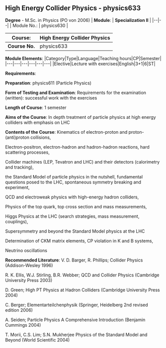 ## High Energy Collider Physics - physics633

**Degree** - M.Sc. in Physics (PO von 2006)
| **Module**: | **Specialization II** |
|--|--|
| Module No.: | physics630 |

| **Course**: | High Energy Collider Physics |
|------|------|
| **Course No.** | physics633 |

**Module Elements**:
|Category|Type|Language|Teaching hours|CP|Semester|
|---|---|---|---|---|---|
|Elective|Lecture with exercises|English|3+1|6|ST|

**Requirements**:


**Preparation**:
physics611 (Particle Physics)

**Form of Testing and Examination**:
Requirements for the examination (written): successful work with the exercises

**Length of Course**:
1 semester

**Aims of the Course**:
In depth treatment of particle physics at high energy colliders with emphasis on LHC

**Contents of the Course**:
Kinematics of electron-proton and proton-(anti)proton collisions,

Electron-positron, electron-hadron and hadron-hadron reactions, hard scattering processes, 

Collider machines (LEP, Tevatron and LHC) and their detectors (calorimetry and tracking), 

the Standard Model of particle physics in the nutshell, fundamental questions posed to the LHC, spontaneous symmetry breaking and experiment, 

QCD and electroweak physics with high-energy hadron colliders,

Physics of the top quark, top cross section and mass measurements, 

Higgs Physics at the LHC (search strategies, mass measurement, couplings), 

Supersymmetry and beyond the Standard Model physics at the LHC

Determination of CKM matrix elements, CP violation in K and B systems,

Neutrino oscillations

**Recommended Literature**:
V. D. Barger, R. Phillips; Collider Physics (Addison-Wesley 1996)

R. K. Ellis, W.J. Stirling, B.R. Webber; QCD and Collider Physics (Cambridge University Press 2003)

D. Green; High PT Physics at Hadron Colliders (Cambridge University Press 2004)

C. Berger; Elementarteilchenphysik (Springer, Heidelberg 2nd revised edition  2006)

A. Seiden; Particle Physics A Comprehensive Introduction (Benjamin Cummings 2004)

T. Morii, C.S. Lim; S.N. Mukherjee Physics of the Standard Model and Beyond (World Scientific 2004)


